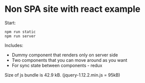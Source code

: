 Non SPA site with react example
===============================

Start:

```
npm run static
npm run server
```

Includes:

- Dummy component that renders only on server side
- Two components that you can move around as you want
- For sync state between components - redux

Size of js bundle is 42.9 kB. (jquery-1.12.2.min.js = 95kB)
